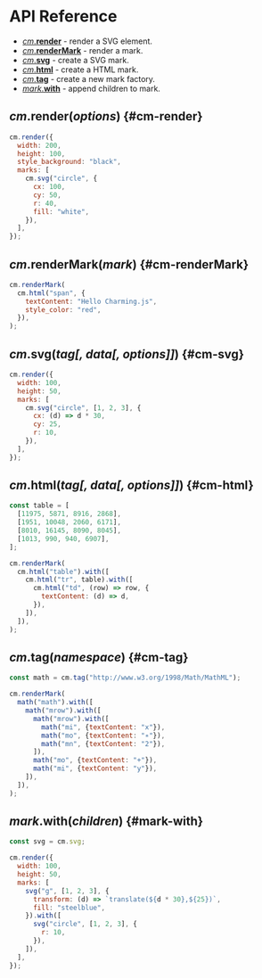 # API Reference

- [_cm_.**render**](/docs/api-index#cm-render) - render a SVG element.
- [_cm_.**renderMark**](/docs/api-index#cm-renderMark) - render a mark.
- [_cm_.**svg**](/docs/api-index#cm-svg) - create a SVG mark.
- [_cm_.**html**](/docs/api-index#cm-html) - create a HTML mark.
- [_cm_.**tag**](/docs/api-index#cm-tag) - create a new mark factory.
- [_mark_.**with**](/docs/api-index#mark-with) - append children to mark.

## _cm_.render(_options_) {#cm-render}

```js eval t=module
cm.render({
  width: 200,
  height: 100,
  style_background: "black",
  marks: [
    cm.svg("circle", {
      cx: 100,
      cy: 50,
      r: 40,
      fill: "white",
    }),
  ],
});
```

## _cm_.renderMark(_mark_) {#cm-renderMark}

```js eval t=module
cm.renderMark(
  cm.html("span", {
    textContent: "Hello Charming.js",
    style_color: "red",
  }),
);
```

## _cm_.svg(_tag[, data[, options]]_) {#cm-svg}

```js eval t=module
cm.render({
  width: 100,
  height: 50,
  marks: [
    cm.svg("circle", [1, 2, 3], {
      cx: (d) => d * 30,
      cy: 25,
      r: 10,
    }),
  ],
});
```

## _cm_.html(_tag[, data[, options]]_) {#cm-html}

```js eval t=module
const table = [
  [11975, 5871, 8916, 2868],
  [1951, 10048, 2060, 6171],
  [8010, 16145, 8090, 8045],
  [1013, 990, 940, 6907],
];

cm.renderMark(
  cm.html("table").with([
    cm.html("tr", table).with([
      cm.html("td", (row) => row, {
        textContent: (d) => d,
      }),
    ]),
  ]),
);
```

## _cm_.tag(_namespace_) {#cm-tag}

```js eval t=module
const math = cm.tag("http://www.w3.org/1998/Math/MathML");

cm.renderMark(
  math("math").with([
    math("mrow").with([
      math("mrow").with([
        math("mi", {textContent: "x"}),
        math("mo", {textContent: "∗"}),
        math("mn", {textContent: "2"}),
      ]),
      math("mo", {textContent: "+"}),
      math("mi", {textContent: "y"}),
    ]),
  ]),
);
```

## _mark_.with(_children_) {#mark-with}

```js eval t=module
const svg = cm.svg;

cm.render({
  width: 100,
  height: 50,
  marks: [
    svg("g", [1, 2, 3], {
      transform: (d) => `translate(${d * 30},${25})`,
      fill: "steelblue",
    }).with([
      svg("circle", [1, 2, 3], {
        r: 10,
      }),
    ]),
  ],
});
```
